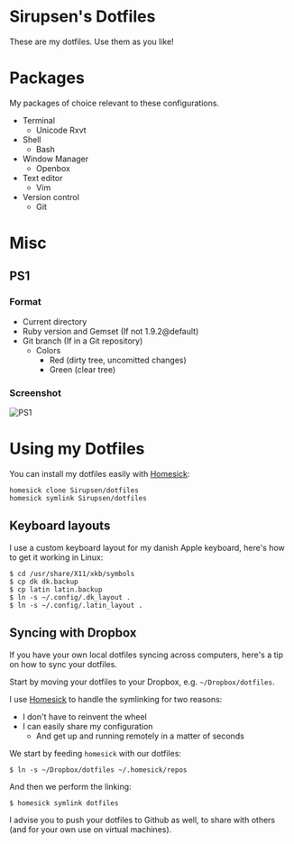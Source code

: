 # Sirupsen's Dotfiles

These are my dotfiles. Use them as you like! 

# Packages

My packages of choice relevant to these configurations.

* Terminal
  - Unicode Rxvt
* Shell
  - Bash
* Window Manager
  - Openbox
* Text editor
  - Vim
* Version control
  - Git

# Misc

## PS1

### Format

* Current directory
* Ruby version and Gemset (If not 1.9.2@default)
* Git branch (If in a Git repository)
    + Colors
        - Red (dirty tree, uncomitted changes)
        - Green (clear tree)

### Screenshot

![PS1](http://imgur.com/oCKTw.png)

# Using my Dotfiles

You can install my dotfiles easily with [Homesick][homesick]:

    homesick clone Sirupsen/dotfiles
    homesick symlink Sirupsen/dotfiles

## Keyboard layouts

I use a custom keyboard layout for my danish Apple keyboard, here's how to get it working in Linux:

    $ cd /usr/share/X11/xkb/symbols
    $ cp dk dk.backup
    $ cp latin latin.backup
    $ ln -s ~/.config/.dk_layout .
    $ ln -s ~/.config/.latin_layout .

## Syncing with Dropbox

If you have your own local dotfiles syncing across computers, here's a tip on how to sync your dotfiles.

Start by moving your dotfiles to your Dropbox, e.g. `~/Dropbox/dotfiles`.

I use [Homesick][homesick] to handle the symlinking for two reasons:

* I don't have to reinvent the wheel
* I can easily share my configuration
    - And get up and running remotely in a matter of seconds

We start by feeding `homesick` with our dotfiles:

    $ ln -s ~/Dropbox/dotfiles ~/.homesick/repos

And then we perform the linking:

    $ homesick symlink dotfiles

I advise you to push your dotfiles to Github as well, to share with others (and for your own use on virtual machines).

[homesick]: http://github.com/technicalpickles/homesick
